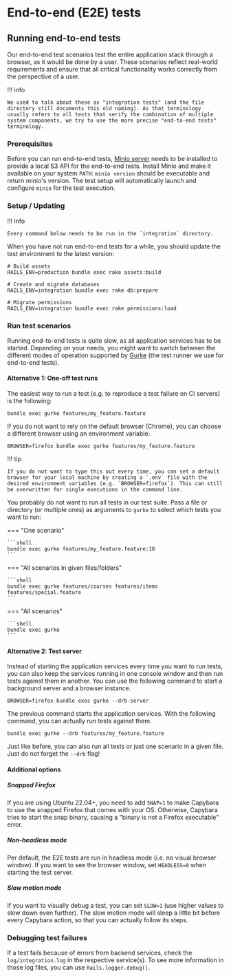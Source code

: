 # End-to-end (E2E) tests

## Running end-to-end tests

Our end-to-end test scenarios test the entire application stack through a browser, as it would be done by a user. These scenarios reflect real-world requirements and ensure that all critical functionality works correctly from the perspective of a user.

!!! info

    We used to talk about these as "integration tests" (and the file directory still documents this old naming). As that terminology usually refers to all tests that verify the combination of multiple system components, we try to use the more precise "end-to-end tests" terminology.

### Prerequisites

Before you can run end-to-end tests, [Minio server](https://www.minio.io/downloads.html#download-server) needs to be installed to provide a local S3 API for the end-to-end tests. Install Minio and make it available on your system `PATH`: `minio version` should be executable and return minio's version. The test setup will automatically launch and configure `minio` for the test execution.

### Setup / Updating

!!! info

    Every command below needs to be run in the `integration` directory.

When you have not run end-to-end tests for a while, you should update the test environment to the latest version:

```shell
# Build assets
RAILS_ENV=production bundle exec rake assets:build

# Create and migrate databases
RAILS_ENV=integration bundle exec rake db:prepare

# Migrate permissions
RAILS_ENV=integration bundle exec rake permissions:load
```

### Run test scenarios

Running end-to-end tests is quite slow, as all application services has to be started. Depending on your needs, you might want to switch between the different modes of operation supported by [Gurke](https://github.com/jgraichen/gurke) (the test runner we use for end-to-end tests).

#### Alternative 1: One-off test runs

The easiest way to run a test (e.g. to reproduce a test failure on CI servers) is the following:

```shell
bundle exec gurke features/my_feature.feature
```

If you do not want to rely on the default browser (Chrome), you can choose a different browser using an environment variable:

```shell
BROWSER=firefox bundle exec gurke features/my_feature.feature
```

!!! tip

    If you do not want to type this out every time, you can set a default browser for your local machine by creating a `.env` file with the desired environment variables (e.g. `BROWSER=firefox`). This can still be overwritten for single executions in the command line.

You probably do not want to run all tests in our test suite. Pass a file or directory (or multiple ones) as arguments to `gurke` to select which tests you want to run:

=== "One scenario"

    ```shell
    bundle exec gurke features/my_feature.feature:10
    ```

=== "All scenarios in given files/folders"

    ```shell
    bundle exec gurke features/courses features/items features/special.feature
    ```

=== "All scenarios"

    ```shell
    bundle exec gurke
    ```

#### Alternative 2: Test server

Instead of starting the application services every time you want to run tests, you can also keep the services running in one console window and then run tests against them in another. You can use the following command to start a background server and a browser instance.

```shell
BROWSER=firefox bundle exec gurke --drb-server
```

The previous command starts the application services. With the following command, you can actually run tests against them.

```shell
bundle exec gurke --drb features/my_feature.feature
```

Just like before, you can also run all tests or just one scenario in a given file. Just do not forget the `--drb` flag!

#### Additional options

##### Snapped Firefox

If you are using Ubuntu 22.04+, you need to add `SNAP=1` to make Capybara to use the snapped Firefox that comes with your OS.
Otherwise, Capybara tries to start the snap binary, causing a "binary is not a Firefox executable" error.

##### Non-headless mode

Per default, the E2E tests are run in headless mode (i.e. no visual browser window). If you want to see the browser window, set `HEADLESS=0` when starting the test server.

##### Slow motion mode

If you want to visually debug a test, you can set `SLOW=1` (use higher values to slow down even further). The slow motion mode will sleep a little bit before every Capybara
action, so that you can actually follow its steps.

### Debugging test failures

If a test fails because of errors from backend services, check the `log/integration.log` in the respective service(s). To see more information in those log files, you can use `Rails.logger.debug()`.
